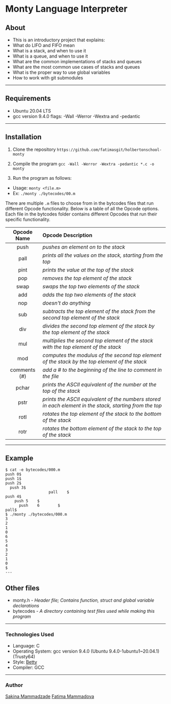 # Monty Language Interpreter
## About
- This is an introductory project that explains:
- What do LIFO and FIFO mean
- What is a stack, and when to use it
- What is a queue, and when to use it
- What are the common implementations of stacks and queues
- What are the most common use cases of stacks and queues
- What is the proper way to use global variables
- How to work with git submodules
---

## Requirements
- Ubuntu 20.04 LTS
- gcc version 9.4.0 flags: -Wall -Werror -Wextra and -pedantic
---

## Installation
1. Clone the repository
`https://github.com/fatimasgit/holbertonschool-monty`

2. Compile the program
`gcc -Wall -Werror -Wextra -pedantic *.c -o monty`

3. Run the program as follows:
- Usage: `monty <file.m>`
- Ex: `./monty ./bytecodes/00.m`

There are multiple `.m` files to choose from in the bytcodes files that run different Opcode functionality. Below is a table of all the Opcode options. Each file in the bytcodes folder contains different Opcodes that run their specific functionality.

| Opcode Name   | Opcode Description |
| :-----------: | :------------------- |
| push          | *pushes an element on to the stack* |
| pall          | *prints all the values on the stack, starting from the top* |
| pint          | *prints the value at the top of the stack* |
| pop           | *removes the top element of the stack* |
| swap          | *swaps the top two elements of the stack* |
| add           | *adds the top two elements of the stack* |
| nop           | *doesn't do anything* |
| sub           | *subtracts the top element of the stack from the second top element of the stack* |
| div           | *divides the second top element of the stack by the top element of the stack* |
| mul           | *multiplies the second top element of the stack with the top element of the stack* |
| mod           | *computes the modulus of the second top element of the stack by the top element of the stack* |
| comments (#)  | *add a # to the beginning of the line to comment in the file* |
| pchar         | *prints the ASCII equivalent of the number at the top of the stack* |
| pstr          | *prints the ASCII equivalent of the numbers stored in each element in the stack, starting from the top* |
| rotl          | *rotates the top element of the stack to the bottom of the stack* |
| rotr          | *rotates the bottom element of the stack to the top of the stack* |

---

## Example
```
$ cat -e bytecodes/000.m
push 0$
push 1$
push 2$
  push 3$
                   pall    $
push 4$
    push 5    $
      push    6        $
pall$
$ ./monty ./bytecodes/000.m
3
2
1
0
6
5
4
3
2
1
0
$
---
```
## Other files

- monty.h - *Header file; Contains function, struct and global variable declarations*
- bytecodes - *A directory containing test files used while making this program*
---
   
### Technologies Used
* Language: C
* Operating System: gcc version 9.4.0 (Ubuntu 9.4.0-1ubuntu1~20.04.1) (Trusty64)
* Style: [Betty](https://github.com/holbertonschool/Betty)
* Compiler: GCC
---

### Author
<a href = "https://github.com/Sakhinamammadzade">Sakina Mammadzade</a>
<a href = "https://github.com/fatimasgit"> Fatima Mammadova</a>
